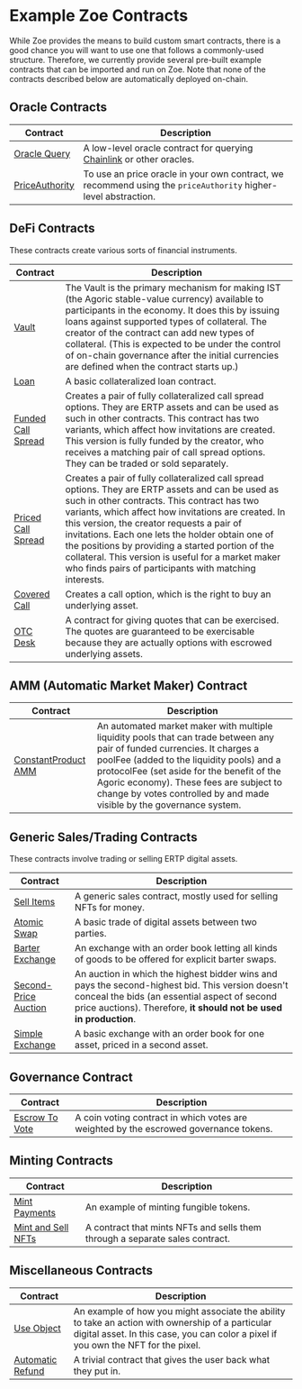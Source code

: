 # Example Zoe Contracts

<Zoe-Version/>

While Zoe provides the means to build custom smart contracts, there is a good chance you will
want to use one that follows a commonly-used structure. Therefore, we currently provide several
pre-built example contracts that can be imported and run on Zoe. Note that none of the contracts described below are automatically deployed on-chain.

## Oracle Contracts

| Contract | Description |
| --- | --- |
| [Oracle Query](./oracle) | A low-level oracle contract for querying [Chainlink](https://docs.chain.link/docs/request-and-receive-data#config) or other oracles. |
| [PriceAuthority](/guides/zoe/price-authority) | To use an price oracle in your own contract, we recommend using the `priceAuthority` higher-level abstraction. |

## DeFi Contracts

These contracts create various sorts of financial instruments.

| Contract | Description |
| --- | --- |
| [Vault](./vault) | The Vault is the primary mechanism for making IST (the Agoric stable-value currency) available to participants in the economy. It does this by issuing loans against supported types of collateral. The creator of the contract can add new types of collateral. (This is expected to be under the control of on-chain governance after the initial currencies are defined when the contract starts up.) |
| [Loan](./loan) | A basic collateralized loan contract. |
| [Funded Call Spread](./fundedCallSpread) | Creates a pair of fully collateralized call spread options. They are ERTP assets and can be used as such in other contracts. This contract has two variants, which affect how invitations are created. This version is fully funded by the creator, who receives a matching pair of call spread options. They can be traded or sold separately. |
|[Priced Call Spread](./pricedCallSpread) | Creates a pair of fully collateralized call spread options. They are ERTP assets and can be used as such in other contracts. This contract has two variants, which affect how invitations are created. In this version, the creator requests a pair of invitations. Each one lets the holder obtain one of the positions by providing a started portion of the collateral. This version is useful for a market maker who finds pairs of participants with matching interests. |
| [Covered Call](./covered-call) | Creates a call option, which is the right to buy an underlying asset. |
| [OTC Desk](./otc-desk) | A contract for giving quotes that can be exercised. The quotes are guaranteed to be exercisable because they are actually options with escrowed underlying assets. |

## AMM (Automatic Market Maker) Contract

| Contract | Description |
| --- | --- |
| [ConstantProduct AMM](./constantProductAMM) | An automated market maker with multiple liquidity pools that can trade between any pair of funded currencies. It charges a poolFee (added to the liquidity pools) and a protocolFee (set aside for the benefit of the Agoric economy). These fees are subject to change by votes controlled by and made visible by the governance system. |

## Generic Sales/Trading Contracts

These contracts involve trading or selling ERTP digital assets.

| Contract | Description |
| --- | --- |
| [Sell Items](./sell-items) | A generic sales contract, mostly used for selling NFTs for money. |
| [Atomic Swap](./atomic-swap) | A basic trade of digital assets between two parties. |
| [Barter Exchange](./barter-exchange) | An exchange with an order book letting all kinds of goods to be offered for explicit barter swaps. |
| [Second-Price Auction](./second-price-auction) | An auction in which the highest bidder wins and pays the second-highest bid. This version doesn't conceal the bids (an essential aspect of second price auctions). Therefore, **it should not be used in production**. |
| [Simple Exchange](./simple-exchange) | A basic exchange with an order book for one asset, priced in a second asset. |

## Governance Contract

| Contract | Description |
| --- | --- |
| [Escrow To Vote](./escrow-to-vote) | A coin voting contract in which votes are weighted by the escrowed governance tokens. |

## Minting Contracts

| Contract | Description |
| --- | --- |
| [Mint Payments](./mint-payments) | An example of minting fungible tokens. |
| [Mint and Sell NFTs](./mint-and-sell-nfts) | A contract that mints NFTs and sells them through a separate sales contract. |

## Miscellaneous Contracts

| Contract | Description |
| --- | --- |
| [Use Object](./use-obj-example) | An example of how you might associate the ability to take an action with ownership of a particular digital asset. In this case, you can color a pixel if you own the NFT for the pixel. |
| [Automatic Refund](./automatic-refund) | A trivial contract that gives the user back what they put in. |

